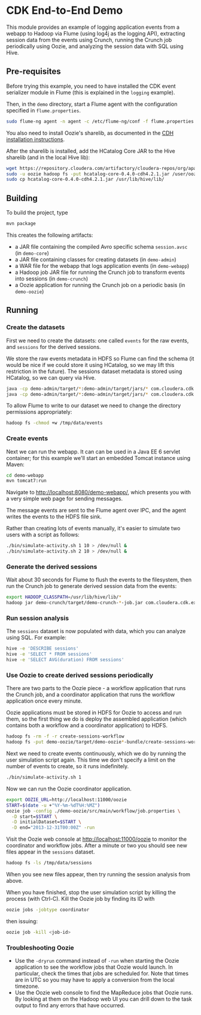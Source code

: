 # CDK End-to-End Demo

This module provides an example of logging application events from a webapp to Hadoop
via Flume (using log4j as the logging API), extracting session data from the events using
Crunch, running the Crunch job periodically using Oozie, and analyzing the
session data with SQL using Hive.

## Pre-requisites

Before trying this example, you need to have installed the CDK event serializer module in
Flume (this is explained in the `logging` example).

Then, in the `demo` directory, start a Flume agent with the configuration specified in
`flume.properties`.

```bash
sudo flume-ng agent -n agent -c /etc/flume-ng/conf -f flume.properties
```

You also need to install Oozie's sharelib, as documented in the [CDH installation
instructions](http://www.cloudera.com/content/cloudera-content/cloudera-docs/CDH4/latest/CDH4-Installation-Guide/cdh4ig_topic_17_6.html#topic_17_6_4_unique_1__title_471_unique_1).

After the sharelib is installed, add the HCatalog Core JAR to the Hive sharelib
(and in the local Hive lib):

```bash
wget https://repository.cloudera.com/artifactory/cloudera-repos/org/apache/hcatalog/hcatalog-core/0.4.0-cdh4.2.1/hcatalog-core-0.4.0-cdh4.2.1.jar
sudo -u oozie hadoop fs -put hcatalog-core-0.4.0-cdh4.2.1.jar /user/oozie/share/lib/hive
sudo cp hcatalog-core-0.4.0-cdh4.2.1.jar /usr/lib/hive/lib/
```

## Building

To build the project, type

```bash
mvn package
```

This creates the following artifacts:

* a JAR file containing the compiled Avro specific schema `session.avsc` (in `demo-core`)
* a JAR file containing classes for creating datasets (in `demo-admin`)
* a WAR file for the webapp that logs application events (in `demo-webapp`)
* a Hadoop job JAR file for running the Crunch job to transform events into sessions
(in `demo-crunch`)
* a Oozie application for running the Crunch job on a periodic basis (in `demo-oozie`)

## Running

### Create the datasets

First we need to create the datasets: one called `events` for the raw events,
and `sessions` for the derived sessions.

We store the raw events metadata in HDFS so Flume can find the schema (it would be nice
if we could store it using HCatalog, so we may lift this restriction in the future).
The sessions dataset metadata is stored using HCatalog, so we can query via Hive.

```bash
java -cp demo-admin/target/*:demo-admin/target/jars/* com.cloudera.cdk.examples.demo.CreateStandardEventDataset
java -cp demo-admin/target/*:demo-admin/target/jars/* com.cloudera.cdk.examples.demo.CreateSessionDataset

```
To allow Flume to write to our dataset we need to change the directory
permissions appropriately:

```bash
hadoop fs -chmod +w /tmp/data/events
```

### Create events

Next we can run the webapp. It can can be used in a Java EE 6 servlet
container; for this example we'll start an embedded Tomcat instance using Maven:

```bash
cd demo-webapp
mvn tomcat7:run
```

Navigate to [http://localhost:8080/demo-webapp/](http://localhost:8080/demo-webapp/),
which presents you with a very simple web page for sending messages.

The message events are sent to the Flume agent
over IPC, and the agent writes the events to the HDFS file sink.

Rather than creating lots of events manually, it's easier to simulate two users with
a script as follows:

```bash
./bin/simulate-activity.sh 1 10 > /dev/null &
./bin/simulate-activity.sh 2 10 > /dev/null &
```

### Generate the derived sessions

Wait about 30 seconds for Flume to flush the events to the filesystem,
then run the Crunch job to generate derived session data from the events:

```bash
export HADOOP_CLASSPATH=/usr/lib/hive/lib/*
hadoop jar demo-crunch/target/demo-crunch-*-job.jar com.cloudera.cdk.examples.demo.CreateSessions
```

### Run session analysis

The `sessions` dataset is now populated with data, which you can analyze using SQL. For
example:

```bash
hive -e 'DESCRIBE sessions'
hive -e 'SELECT * FROM sessions'
hive -e 'SELECT AVG(duration) FROM sessions'
```

### Use Oozie to create derived sessions periodically

There are two parts to the Oozie piece - a workflow application that runs the
Crunch job, and a coordinator application that runs the workflow application once
every minute.

Oozie applications must be stored in HDFS for Oozie to access and run them, so
the first thing we do is deploy the assembled application (which contains both
a workflow and a coordinator application) to HDFS.

```bash
hadoop fs -rm -f -r create-sessions-workflow
hadoop fs -put demo-oozie/target/demo-oozie*-bundle/create-sessions-workflow/ create-sessions-workflow
```

Next we need to create events continuously, which we do by running the
user simulation script again. This time we don't specify a limit on the number
of events to create, so it runs indefinitely.

```bash
./bin/simulate-activity.sh 1
```

Now we can run the Oozie coordinator application.

```bash
export OOZIE_URL=http://localhost:11000/oozie
START=$(date -u +"%Y-%m-%dT%H:%MZ")
oozie job -config ./demo-oozie/src/main/workflow/job.properties \
  -D start=$START \
  -D initialDataset=$START \
  -D end="2013-12-31T00:00Z" -run
```

Visit the Oozie web console at
[http://localhost:11000/oozie](http://localhost:11000/oozie) to monitor the
coordinator and workflow jobs. After a minute or two you should see new
files appear in the `sessions` dataset.

```bash
hadoop fs -ls /tmp/data/sessions
```

When you see new files appear, then try running the session analysis from above.

When you have finished, stop the user simulation script by killing the process
(with Ctrl-C). Kill the Oozie job by finding its ID with

```bash
oozie jobs -jobtype coordinator
```

then issuing:

```bash
oozie job -kill <job-id> 
```

### Troubleshooting Oozie

* Use the `-dryrun` command instead of `-run` when starting the Oozie
  application to see the workflow jobs that Oozie would launch.
  In particular, check the times that jobs are scheduled for. Note that
  times are in UTC so you may have to apply a conversion from the local
  timezone.
* Use the Oozie web console to find the MapReduce jobs that Oozie runs. By
  looking at them on the Hadoop web UI you can drill down to the task
  output to find any errors that have occurred.